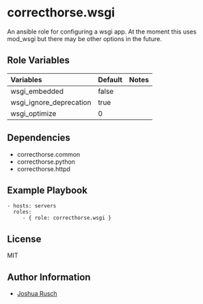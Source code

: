 correcthorse.wsgi
=========

An ansible role for configuring a wsgi app. At the moment this uses mod_wsgi but there may be other options in the future.

Role Variables
--------------

| Variables				| Default				| Notes					|
| :---					| :---					| :---					|
| wsgi_embedded				| false					| 					|
| wsgi_ignore_deprecation		| true					|					|
| wsgi_optimize				| 0					|					|

Dependencies
------------

  - correcthorse.common
  - correcthorse.python
  - correcthorse.httpd

Example Playbook
----------------


    - hosts: servers
      roles:
         - { role: correcthorse.wsgi }

License
-------

MIT

Author Information
------------------

* [Joshua Rusch](https://correct.horse/)
